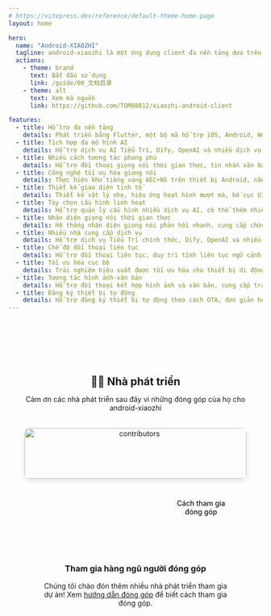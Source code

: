 ```yaml
---
# https://vitepress.dev/reference/default-theme-home-page
layout: home

hero:
  name: "Android-XIAOZHI"
  tagline: android-xiaozhi là một ứng dụng client đa nền tảng dựa trên Flutter cho Tiểu Trí, hỗ trợ iOS, Android, Web và nhiều nền tảng khác
  actions:
    - theme: brand
      text: Bắt đầu sử dụng
      link: /guide/00_文档目录
    - theme: alt
      text: Xem mã nguồn
      link: https://github.com/TOM88812/xiaozhi-android-client

features:
  - title: Hỗ trợ đa nền tảng
    details: Phát triển bằng Flutter, một bộ mã hỗ trợ iOS, Android, Web, Windows, macOS và Linux cùng nhiều nền tảng khác
  - title: Tích hợp đa mô hình AI
    details: Hỗ trợ dịch vụ AI Tiểu Trí, Dify, OpenAI và nhiều dịch vụ AI khác, có thể chuyển đổi giữa các mô hình khác nhau bất kỳ lúc nào
  - title: Nhiều cách tương tác phong phú
    details: Hỗ trợ đối thoại giọng nói thời gian thực, tin nhắn văn bản, tin nhắn hình ảnh, cũng như chức năng ngắt thủ công trong cuộc gọi
  - title: Công nghệ tối ưu hóa giọng nói
    details: Thực hiện khử tiếng vang AEC+NS trên thiết bị Android, nâng cao chất lượng tương tác giọng nói
  - title: Thiết kế giao diện tinh tế
    details: Thiết kế vật lý nhẹ, hiệu ứng hoạt hình mượt mà, bố cục UI tự thích ứng, mang lại trải nghiệm hình ảnh tốt hơn
  - title: Tùy chọn cấu hình linh hoạt
    details: Hỗ trợ quản lý cấu hình nhiều dịch vụ AI, có thể thêm nhiều Tiểu Trí vào danh sách trò chuyện
  - title: Nhận diện giọng nói thời gian thực
    details: Hệ thống nhận diện giọng nói phản hồi nhanh, cung cấp chức năng chuyển giọng nói thành văn bản thời gian thực
  - title: Nhiều nhà cung cấp dịch vụ
    details: Hỗ trợ dịch vụ Tiểu Trí chính thức, Dify, OpenAI và nhiều nhà cung cấp dịch vụ AI khác
  - title: Chế độ đối thoại liên tục
    details: Hỗ trợ đối thoại liên tục, duy trì tính liên tục ngữ cảnh của tương tác
  - title: Tối ưu hóa cục bộ
    details: Trải nghiệm hiệu suất được tối ưu hóa cho thiết bị di động, giảm tiêu thụ pin
  - title: Tương tác hình ảnh-văn bản
    details: Hỗ trợ đối thoại kết hợp hình ảnh và văn bản, cung cấp trải nghiệm tương tác đa phương thức
  - title: Đăng ký thiết bị tự động
    details: Hỗ trợ đăng ký thiết bị tự động theo cách OTA, đơn giản hóa quy trình cấu hình
---
```


<div class="developers-section">
  <h2>👨‍💻 Nhà phát triển</h2>
  <p>Cảm ơn các nhà phát triển sau đây vì những đóng góp của họ cho android-xiaozhi</p>
  
  <div class="contributors-wrapper">
    <a href="https://github.com/TOM88812/xiaozhi-android-client/graphs/contributors" class="contributors-link">
      <img src="https://contrib.rocks/image?repo=TOM88812/xiaozhi-android-client&max=20&columns=10" alt="contributors" class="contributors-image"/>
    </a>
  </div>
  
  <div class="developers-actions">
    <a href="/android-xiaozhi/contributors" class="dev-button">Xem những người đóng góp đặc biệt</a>
    <a href="/android-xiaozhi/contributing" class="dev-button outline">Cách tham gia đóng góp</a>
  </div>

  <div class="join-message">
    <h3>Tham gia hàng ngũ người đóng góp</h3>
    <p>Chúng tôi chào đón thêm nhiều nhà phát triển tham gia dự án! Xem <a href="/android-xiaozhi/contributing">hướng dẫn đóng góp</a> để biết cách tham gia đóng góp.</p>
  </div>

</div>

<style>
.developers-section {
  text-align: center;
  max-width: 960px;
  margin: 4rem auto 0;
  padding: 2rem;
  border-top: 1px solid var(--vp-c-divider);
}

.developers-section h2 {
  margin-bottom: 0.5rem;
  color: var(--vp-c-brand);
}

.contributors-wrapper {
  margin: 2rem auto;
  max-width: 600px;
  position: relative;
  overflow: hidden;
  border-radius: 10px;
  box-shadow: 0 4px 12px rgba(0, 0, 0, 0.1);
  transition: all 0.3s ease;
}

.contributors-wrapper:hover {
  transform: translateY(-5px);
  box-shadow: 0 8px 24px rgba(0, 0, 0, 0.15);
}

.contributors-link {
  display: block;
  text-decoration: none;
  background-color: var(--vp-c-bg-soft);
}

.contributors-image {
  width: 100%;
  height: auto;
  display: block;
  transition: all 0.3s ease;
  max-height: 100px;
}

.developers-actions {
  display: flex;
  gap: 1rem;
  justify-content: center;
  margin-top: 1.5rem;
}

.developers-actions a {
  text-decoration: none;
}

.dev-button {
  display: inline-block;
  border-radius: 20px;
  padding: 0.5rem 1.5rem;
  font-weight: 500;
  transition: all 0.2s ease;
  text-decoration: none;
}

.dev-button:not(.outline) {
  background-color: var(--vp-c-brand);
  color: white;
}

.dev-button.outline {
  border: 1px solid var(--vp-c-brand);
  color: var(--vp-c-brand);
}

.dev-button:hover {
  transform: translateY(-2px);
  box-shadow: 0 4px 8px rgba(0, 0, 0, 0.1);
}

@media (max-width: 640px) {
  .developers-actions {
    flex-direction: column;
  }
  
  .contributors-wrapper {
    margin: 1.5rem auto;
  }
}

.join-message {
  text-align: center;
  margin-top: 2rem;
  padding: 2rem;
  border-top: 1px solid var(--vp-c-divider);
}

.join-message h3 {
  margin-bottom: 1rem;
}
</style>
